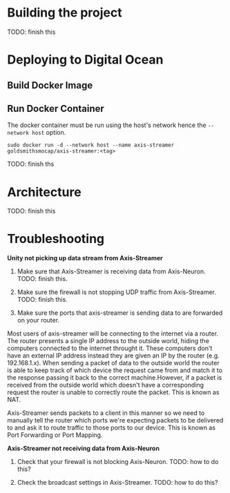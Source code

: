 # Building the project

TODO: finish this

# Deploying to Digital Ocean

## Build Docker Image

## Run Docker Container
The docker container must be run using the host's network hence the `--network host` option.

`sudo docker run -d --network host --name axis-streamer goldsmithsmocap/axis-streamer:<tag>`

TODO: finish ths

# Architecture

TODO: finish this

# Troubleshooting

**Unity not picking up data stream from Axis-Streamer**

1. Make sure that Axis-Streamer is receiving data from Axis-Neuron. TODO: finish this.

2. Make sure the firewall is not stopping UDP traffic from Axis-Streamer. TODO: finish this.

3. Make sure the ports that axis-streamer is sending data to are forwarded on your router.

Most users of axis-streamer will be connecting to the internet via a router. The router presents
a single IP address to the outside world, hiding the computers connected to the internet throught it.
These computers don't have an external IP address instead they are given an IP by the router (e.g. 192.168.1.x). When sending a packet of data to the outside world the router is able to keep track of which
device the request came from and match it to the response passing it back to the correct machine.However, if a packet is received from the outside world which doesn't have a corresponding request the
router is unable to correctly route the packet. This is known as NAT.

Axis-Streamer sends packets to a client in this manner so we need to manually tell the router which
ports we're expecting packets to be delivered to and ask it to route traffic to those ports to our
device. This is known as Port Forwarding or Port Mapping.


**Axis-Streamer not receiving data from Axis-Neuron**

1. Check that your firewall is not blocking Axis-Neuron. TODO: how to do this?

2. Check the broadcast settings in Axis-Streamer. TODO: how to do this?